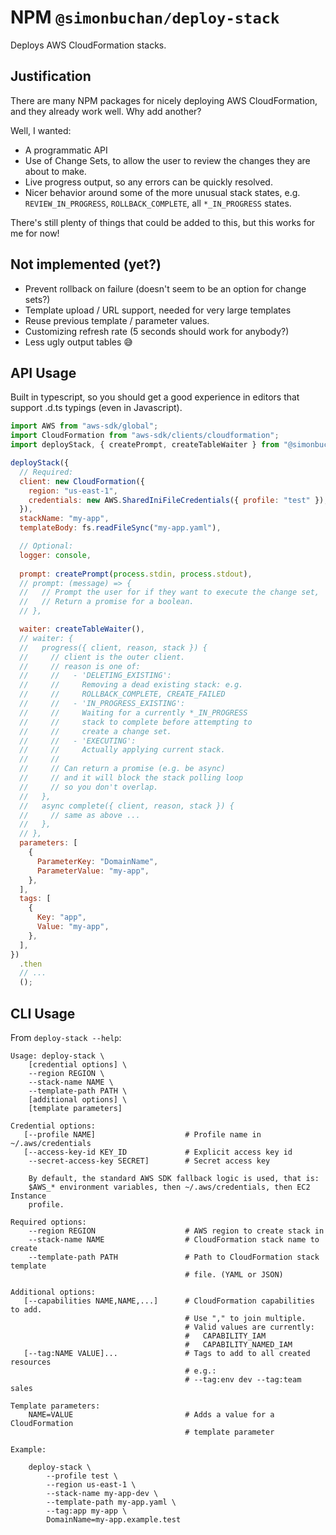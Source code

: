 # NPM `@simonbuchan/deploy-stack`

Deploys AWS CloudFormation stacks.

## Justification

There are many NPM packages for nicely deploying AWS CloudFormation, and they
already work well. Why add another?

Well, I wanted:

- A programmatic API
- Use of Change Sets, to allow the user to review the changes they are about to
  make.
- Live progress output, so any errors can be quickly resolved.
- Nicer behavior around some of the more unusual stack states, e.g.
  `REVIEW_IN_PROGRESS`, `ROLLBACK_COMPLETE`, all `*_IN_PROGRESS` states.

There's still plenty of things that could be added to this, but this works for
me for now!

## Not implemented (yet?)

- Prevent rollback on failure (doesn't seem to be an option for change sets?)
- Template upload / URL support, needed for very large templates
- Reuse previous template / parameter values.
- Customizing refresh rate (5 seconds should work for anybody?)
- Less ugly output tables 😅

## API Usage

Built in typescript, so you should get a good experience in editors that support
.d.ts typings (even in Javascript).

```js
import AWS from "aws-sdk/global";
import CloudFormation from "aws-sdk/clients/cloudformation";
import deployStack, { createPrompt, createTableWaiter } from "@simonbuchan/deploy-stack";

deployStack({
  // Required:
  client: new CloudFormation({
    region: "us-east-1",
    credentials: new AWS.SharedIniFileCredentials({ profile: "test" }),
  }),
  stackName: "my-app",
  templateBody: fs.readFileSync("my-app.yaml"),

  // Optional:
  logger: console,
  
  prompt: createPrompt(process.stdin, process.stdout),
  // prompt: (message) => {
  //   // Prompt the user for if they want to execute the change set,
  //   // Return a promise for a boolean.
  // },

  waiter: createTableWaiter(),
  // waiter: {
  //   progress({ client, reason, stack }) {
  //     // client is the outer client.
  //     // reason is one of:
  //     //   - 'DELETING_EXISTING':
  //     //     Removing a dead existing stack: e.g.
  //     //     ROLLBACK_COMPLETE, CREATE_FAILED
  //     //   - 'IN_PROGRESS_EXISTING':
  //     //     Waiting for a currently *_IN_PROGRESS
  //     //     stack to complete before attempting to
  //     //     create a change set.
  //     //   - 'EXECUTING':
  //     //     Actually applying current stack.
  //     //
  //     // Can return a promise (e.g. be async)
  //     // and it will block the stack polling loop
  //     // so you don't overlap.
  //   },
  //   async complete({ client, reason, stack }) {
  //     // same as above ...
  //   },
  // },
  parameters: [
    {
      ParameterKey: "DomainName",
      ParameterValue: "my-app",
    },
  ],
  tags: [
    {
      Key: "app",
      Value: "my-app",
    },
  ],
})
  .then
  // ...
  ();
```

## CLI Usage

From `deploy-stack --help`:

```
Usage: deploy-stack \
    [credential options] \
    --region REGION \
    --stack-name NAME \
    --template-path PATH \
    [additional options] \
    [template parameters]

Credential options:
   [--profile NAME]                    # Profile name in ~/.aws/credentials
   [--access-key-id KEY_ID             # Explicit access key id
    --secret-access-key SECRET]        # Secret access key

    By default, the standard AWS SDK fallback logic is used, that is:
    $AWS_* environment variables, then ~/.aws/credentials, then EC2 Instance
    profile.

Required options:
    --region REGION                    # AWS region to create stack in
    --stack-name NAME                  # CloudFormation stack name to create
    --template-path PATH               # Path to CloudFormation stack template
                                       # file. (YAML or JSON)

Additional options:
   [--capabilities NAME,NAME,...]      # CloudFormation capabilities to add.
                                       # Use "," to join multiple.
                                       # Valid values are currently:
                                       #   CAPABILITY_IAM
                                       #   CAPABILITY_NAMED_IAM
   [--tag:NAME VALUE]...               # Tags to add to all created resources
                                       # e.g.:
                                       # --tag:env dev --tag:team sales

Template parameters:
    NAME=VALUE                         # Adds a value for a CloudFormation
                                       # template parameter

Example:

    deploy-stack \
        --profile test \
        --region us-east-1 \
        --stack-name my-app-dev \
        --template-path my-app.yaml \
        --tag:app my-app \
        DomainName=my-app.example.test
```
